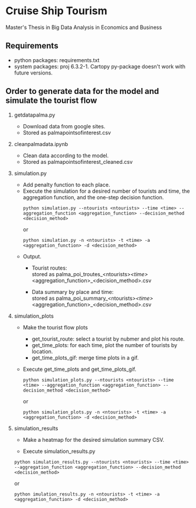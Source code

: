 # Cruise Ship Tourism
Master's Thesis in Big Data Analysis in Economics and Business

## Requirements

* python packages: requirements.txt
* system packages: proj 6.3.2-1. Cartopy py-package doesn't work with future versions.

## Order to generate data for the model and simulate the tourist flow <br>
1. getdatapalma.py
    * Download data from google sites.
    * Stored as palmapointsofinterest.csv
    
2. cleanpalmadata.ipynb
    * Clean data according to the model.
    * Stored as palmapointsofinterest_cleaned.csv
    
3. simulation.py
    * Add penalty function to each place.
    * Execute the simulation for a desired number of tourists and time, the aggregation function, and the one-step decision function.
        ```
        python simulation.py --ntourists <ntourists> --time <time> --aggregation_function <aggregation_function> --decision_method <decision_method>
        ```
      or
        ```
        python simulation.py -n <ntourists> -t <time> -a <aggregation_function> -d <decision_method>
        ```
    * Output.
        * Tourist routes: <br>
            stored as palma_poi_troutes_\<ntourists>_\<time>_\<aggregation_function>_\<decision_method>.csv
            
        * Data summary by place and time: <br>
            stored as palma_poi_summary_\<ntourists>_\<time>_\<aggregation_function>_\<decision_method>.csv
            
4. simulation_plots <br>
   * Make the tourist flow plots
        - get_tourist_route: select a tourist by nubmer and plot his route.
        - get_time_plots: for each time, plot the number of tourists by location.
        - get_time_plots_gif: merge time plots in a gif.
        
   * Execute get_time_plots and get_time_plots_gif.
     ```
     python simulation_plots.py --ntourists <ntourists> --time <time> --aggregation_function <aggregation_function> --decision_method <decision_method>
     ```
     or
     ```
     python simulation_plots.py -n <ntourists> -t <time> -a <aggregation_function> -d <decision_method>
     ```

5. simulation_results <br>
    * Make a heatmap for the desired simulation summary CSV. 

    * Execute simulation_results.py
     ```
     python simulation_results.py --ntourists <ntourists> --time <time> --aggregation_function <aggregation_function> --decision_method <decision_method>
     ```
     or
     ```
     python imulation_results.py -n <ntourists> -t <time> -a <aggregation_function> -d <decision_method>
     ```